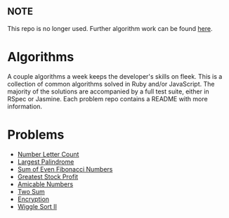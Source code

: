 ## NOTE
This repo is no longer used. Further algorithm work can be found [here](https://github.com/galenscook/algorithms).

# Algorithms

A couple algorithms a week keeps the developer's skills on fleek. This is a collection of common algorithms solved in Ruby and/or JavaScript. The majority of the solutions are accompanied by a full test suite, either in RSpec or Jasmine. Each problem repo contains a README with more information.

# Problems
+ [Number Letter Count](num_letter_count) 
+ [Largest Palindrome](largest_palindrome) 
+ [Sum of Even Fibonacci Numbers](fibonacci) 
+ [Greatest Stock Profit](apple_stocks) 
+ [Amicable Numbers](amicable_numbers) 
+ [Two Sum](two_sum) 
+ [Encryption](encryption) 
+ [Wiggle Sort II](wiggle_sort_ii) 
